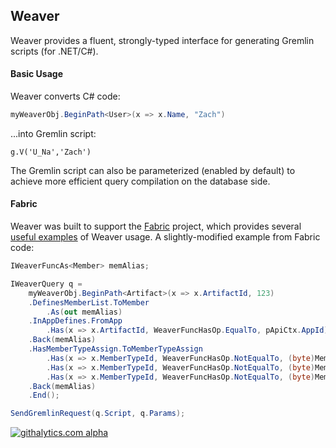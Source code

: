 ## Weaver

Weaver provides a fluent, strongly-typed interface for generating Gremlin scripts (for .NET/C#).

#### Basic Usage

Weaver converts C# code:
```cs
myWeaverObj.BeginPath<User>(x => x.Name, "Zach")
```

...into Gremlin script:
```
g.V('U_Na','Zach')
```

The Gremlin script can also be parameterized (enabled by default) to achieve more efficient query compilation on the database side.

#### Fabric

Weaver was built to support the [Fabric](https://github.com/inthefabric/Fabric) project, which provides several [useful examples](https://github.com/inthefabric/Fabric/blob/master/Solution/Fabric.Api.Modify/Tasks/ModifyTasks.cs) of Weaver usage. A slightly-modified example from Fabric code:
```cs
IWeaverFuncAs<Member> memAlias;

IWeaverQuery q = 
	myWeaverObj.BeginPath<Artifact>(x => x.ArtifactId, 123)
	.DefinesMemberList.ToMember
		.As(out memAlias)
	.InAppDefines.FromApp
		.Has(x => x.ArtifactId, WeaverFuncHasOp.EqualTo, pApiCtx.AppId)
	.Back(memAlias)
	.HasMemberTypeAssign.ToMemberTypeAssign
		.Has(x => x.MemberTypeId, WeaverFuncHasOp.NotEqualTo, (byte)MemberTypeId.None)
		.Has(x => x.MemberTypeId, WeaverFuncHasOp.NotEqualTo, (byte)MemberTypeId.Invite)
		.Has(x => x.MemberTypeId, WeaverFuncHasOp.NotEqualTo, (byte)MemberTypeId.Request)
	.Back(memAlias)
	.End();

SendGremlinRequest(q.Script, q.Params);
```


[![githalytics.com alpha](https://cruel-carlota.pagodabox.com/9caca4070a7a2601105b67a6840644c2 "githalytics.com")](http://githalytics.com/inthefabric/Weaver)

